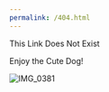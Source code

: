 ```yaml
---
permalink: /404.html
---
```


This Link Does Not Exist

Enjoy the Cute Dog!

![IMG_0381](https://user-images.githubusercontent.com/95918679/154267652-4ca968dd-08ad-47ad-89ad-c95e722df369.JPEG)
